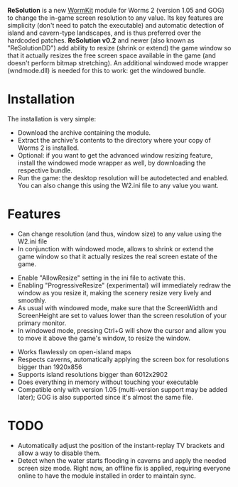 **ReSolution** is a new [WormKit](http://worms2d.info/WormKit) module for Worms 2 (version 1.05 and GOG) to change the in-game screen resolution to any value. Its key features are simplicity (don't need to patch the executable) and automatic detection of island and cavern-type landscapes, and is thus preferred over the hardcoded patches.
**ReSolution v0.2** and newer (also known as "ReSolutionDD") add ability to resize (shrink or extend) the game window so that it actually resizes the free screen space available in the game (and doesn't perform bitmap stretching). An additional windowed mode wrapper (wndmode.dll) is needed for this to work: get the windowed bundle.

# Installation

The installation is very simple:
- Download the archive containing the module.
- Extract the archive's contents to the directory where your copy of Worms 2 is installed.
- Optional: if you want to get the advanced window resizing feature, install the windowed mode wrapper as well, by downloading the respective bundle.
- Run the game: the desktop resolution will be autodetected and enabled. You can also change this using the W2.ini file to any value you want.

# Features

- Can change resolution (and thus, window size) to any value using the W2.ini file
- In conjunction with windowed mode, allows to shrink or extend the game window so that it actually resizes the real screen estate of the game.
 + Enable "AllowResize" setting in the ini file to activate this.
 + Enabling "ProgressiveResize" (experimental) will immediately redraw the window as you resize it, making the scenery resize very lively and smoothly.
 + As usual with windowed mode, make sure that the ScreenWidth and ScreenHeight are set to values lower than the screen resolution of your primary monitor.
 + In windowed mode, pressing Ctrl+G will show the cursor and allow you to move it above the game's window, to resize the window.
- Works flawlessly on open-island maps
- Respects caverns, automatically applying the screen box for resolutions bigger than 1920x856
- Supports island resolutions bigger than 6012x2902
- Does everything in memory without touching your executable
- Compatible only with version 1.05 (multi-version support may be added later); GOG is also supported since it's almost the same file.

# TODO

- Automatically adjust the position of the instant-replay TV brackets and allow a way to disable them.
- Detect when the water starts flooding in caverns and apply the needed screen size mode. Right now, an offline fix is applied, requiring everyone online to have the module installed in order to maintain sync.
